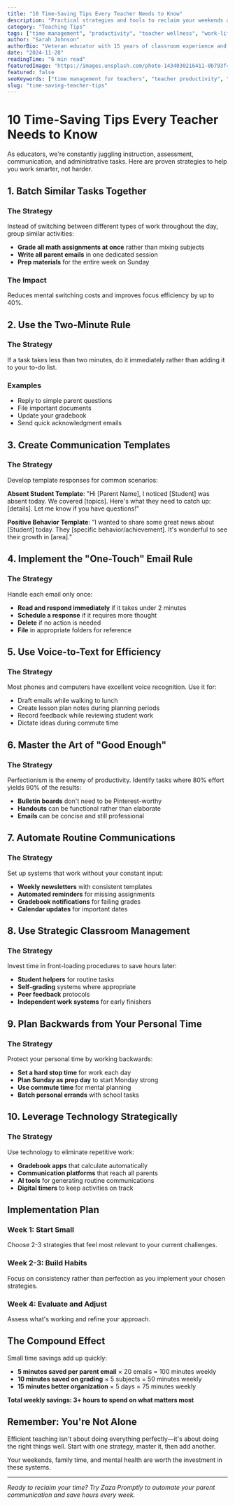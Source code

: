 ```yaml
---
title: "10 Time-Saving Tips Every Teacher Needs to Know"
description: "Practical strategies and tools to reclaim your weekends and reduce administrative burden while maintaining teaching quality."
category: "Teaching Tips"
tags: ["time management", "productivity", "teacher wellness", "work-life balance"]
author: "Sarah Johnson"
authorBio: "Veteran educator with 15 years of classroom experience and a passion for teacher efficiency."
date: "2024-11-28"
readingTime: "6 min read"
featuredImage: "https://images.unsplash.com/photo-1434030216411-0b793f4b4173?w=800&h=400&fit=crop"
featured: false
seoKeywords: ["time management for teachers", "teacher productivity", "teaching efficiency", "teacher tips", "work-life balance"]
slug: "time-saving-teacher-tips"
---
```


# 10 Time-Saving Tips Every Teacher Needs to Know

As educators, we're constantly juggling instruction, assessment, communication, and administrative tasks. Here are proven strategies to help you work smarter, not harder.

## 1. Batch Similar Tasks Together

### The Strategy
Instead of switching between different types of work throughout the day, group similar activities:

- **Grade all math assignments at once** rather than mixing subjects
- **Write all parent emails** in one dedicated session  
- **Prep materials** for the entire week on Sunday

### The Impact
Reduces mental switching costs and improves focus efficiency by up to 40%.

## 2. Use the Two-Minute Rule

### The Strategy
If a task takes less than two minutes, do it immediately rather than adding it to your to-do list.

### Examples
- Reply to simple parent questions
- File important documents
- Update your gradebook
- Send quick acknowledgment emails

## 3. Create Communication Templates

### The Strategy
Develop template responses for common scenarios:

**Absent Student Template**:
"Hi [Parent Name], I noticed [Student] was absent today. We covered [topics]. Here's what they need to catch up: [details]. Let me know if you have questions!"

**Positive Behavior Template**:
"I wanted to share some great news about [Student] today. They [specific behavior/achievement]. It's wonderful to see their growth in [area]."

## 4. Implement the "One-Touch" Email Rule

### The Strategy
Handle each email only once:
- **Read and respond immediately** if it takes under 2 minutes
- **Schedule a response** if it requires more thought
- **Delete** if no action is needed
- **File** in appropriate folders for reference

## 5. Use Voice-to-Text for Efficiency

### The Strategy
Most phones and computers have excellent voice recognition. Use it for:
- Draft emails while walking to lunch
- Create lesson plan notes during planning periods
- Record feedback while reviewing student work
- Dictate ideas during commute time

## 6. Master the Art of "Good Enough"

### The Strategy
Perfectionism is the enemy of productivity. Identify tasks where 80% effort yields 90% of the results:

- **Bulletin boards** don't need to be Pinterest-worthy
- **Handouts** can be functional rather than elaborate
- **Emails** can be concise and still professional

## 7. Automate Routine Communications

### The Strategy
Set up systems that work without your constant input:

- **Weekly newsletters** with consistent templates
- **Automated reminders** for missing assignments
- **Gradebook notifications** for failing grades
- **Calendar updates** for important dates

## 8. Use Strategic Classroom Management

### The Strategy
Invest time in front-loading procedures to save hours later:

- **Student helpers** for routine tasks
- **Self-grading** systems where appropriate
- **Peer feedback** protocols
- **Independent work systems** for early finishers

## 9. Plan Backwards from Your Personal Time

### The Strategy
Protect your personal time by working backwards:

- **Set a hard stop time** for work each day
- **Plan Sunday as prep day** to start Monday strong
- **Use commute time** for mental planning
- **Batch personal errands** with school tasks

## 10. Leverage Technology Strategically

### The Strategy
Use technology to eliminate repetitive work:

- **Gradebook apps** that calculate automatically
- **Communication platforms** that reach all parents
- **AI tools** for generating routine communications
- **Digital timers** to keep activities on track

## Implementation Plan

### Week 1: Start Small
Choose 2-3 strategies that feel most relevant to your current challenges.

### Week 2-3: Build Habits
Focus on consistency rather than perfection as you implement your chosen strategies.

### Week 4: Evaluate and Adjust
Assess what's working and refine your approach.

## The Compound Effect

Small time savings add up quickly:
- **5 minutes saved per parent email** × 20 emails = 100 minutes weekly
- **10 minutes saved on grading** × 5 subjects = 50 minutes weekly
- **15 minutes better organization** × 5 days = 75 minutes weekly

**Total weekly savings: 3+ hours to spend on what matters most**

## Remember: You're Not Alone

Efficient teaching isn't about doing everything perfectly—it's about doing the right things well. Start with one strategy, master it, then add another.

Your weekends, family time, and mental health are worth the investment in these systems.

---

*Ready to reclaim your time? Try Zaza Promptly to automate your parent communication and save hours every week.*